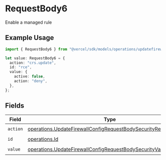# RequestBody6

Enable a managed rule

## Example Usage

```typescript
import { RequestBody6 } from "@vercel/sdk/models/operations/updatefirewallconfig.js";

let value: RequestBody6 = {
  action: "crs.update",
  id: "rce",
  value: {
    active: false,
    action: "deny",
  },
};
```

## Fields

| Field                                                                                                                                                | Type                                                                                                                                                 | Required                                                                                                                                             | Description                                                                                                                                          |
| ---------------------------------------------------------------------------------------------------------------------------------------------------- | ---------------------------------------------------------------------------------------------------------------------------------------------------- | ---------------------------------------------------------------------------------------------------------------------------------------------------- | ---------------------------------------------------------------------------------------------------------------------------------------------------- |
| `action`                                                                                                                                             | [operations.UpdateFirewallConfigRequestBodySecurityRequest6Action](../../models/operations/updatefirewallconfigrequestbodysecurityrequest6action.md) | :heavy_check_mark:                                                                                                                                   | N/A                                                                                                                                                  |
| `id`                                                                                                                                                 | [operations.Id](../../models/operations/id.md)                                                                                                       | :heavy_check_mark:                                                                                                                                   | N/A                                                                                                                                                  |
| `value`                                                                                                                                              | [operations.UpdateFirewallConfigRequestBodySecurityValue](../../models/operations/updatefirewallconfigrequestbodysecurityvalue.md)                   | :heavy_check_mark:                                                                                                                                   | N/A                                                                                                                                                  |